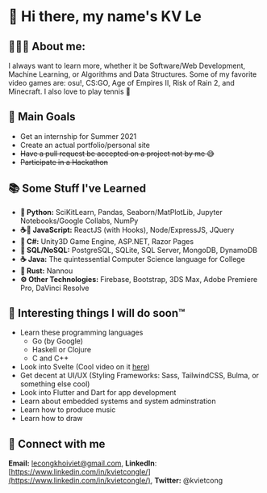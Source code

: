 # 👋 Hi there, my name's KV Le

## 👨🏻‍💻 About me:

I always want to learn more, whether it be Software/Web Development, Machine Learning,
or Algorithms and Data Structures. Some of my favorite video games are: osu!, CS:GO,
Age of Empires II, Risk of Rain 2, and Minecraft. I also love to play tennis 🎾

## 🥇 Main Goals

- Get an internship for Summer 2021
- Create an actual portfolio/personal site
- ~~Have a pull request be accepted on a project not by me 😅~~
- ~~Participate in a Hackathon~~

## 📚 Some Stuff I've Learned

- **🐍 Python:** SciKitLearn, Pandas, Seaborn/MatPlotLib,
Jupyter Notebooks/Google Collabs, NumPy
- **☕📜 JavaScript:** ReactJS (with Hooks), Node/ExpressJS, JQuery
- **🎼 C#:** Unity3D Game Engine, ASP.NET, Razor Pages
- **💾 SQL/NoSQL:** PostgreSQL, SQLite, SQL Server, MongoDB, DynamoDB
- **☕ Java:** The quintessential Computer Science language for College
- **🦀 Rust:** Nannou
- **⚙ Other Technologies:** Firebase, Bootstrap, 3DS Max,
Adobe Premiere Pro, DaVinci Resolve

## 📅 Interesting things I will do soon:tm:

- Learn these programming languages
  - Go (by Google)
  - Haskell or Clojure
  - C and C++
- Look into Svelte (Cool video on it [here](https://youtu.be/AdNJ3fydeao))
- Get decent at UI/UX (Styling Frameworks: Sass, TailwindCSS, Bulma,
or something else cool)
- Look into Flutter and Dart for app development
- Learn about embedded systems and system adminstration
- Learn how to produce music
- Learn how to draw

## 🔌 Connect with me
**Email:** lecongkhoiviet@gmail.com,
**LinkedIn**:
[https://www.linkedin.com/in/kvietcongle/](https://www.linkedin.com/in/kvietcongle/),
**Twitter:** @kvietcong
